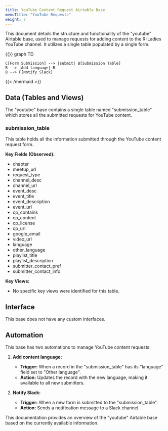 ```yaml
---
title: YouTube Content Request Airtable Base
menuTitle: "YouTube Requests"
weight: 7
---
```


This document details the structure and functionality of the "youtube" Airtable base, used to manage requests for adding content to the R-Ladies YouTube channel. It utilizes a single table populated by a single form.

{{<mermaid  align="left">}}
graph TD

    C[Form Submission] --> |submit| B[Submission Table]
    B --> |Add language| B
    B --> F[Notify Slack]

{{< /mermaid >}}

## Data (Tables and Views)

The "youtube" base contains a single table named "submission_table" which stores all the submitted requests for YouTube content.

### submission_table

This table holds all the information submitted through the YouTube content request form.

**Key Fields (Observed):**

- chapter
- meetup_url
- request_type
- channel_desc
- channel_url
- event_desc
- event_title
- event_description
- event_url
- cp_contains
- cp_content
- cp_license
- cp_url
- google_email
- video_url
- language
- other_language
- playlist_title
- playlist_description
- submitter_contact_pref
- submitter_contact_info

**Key Views:**

- No specific key views were identified for this table.

## Interface

This base does not have any custom interfaces.

## Automation

This base has two automations to manage YouTube content requests:

1.  **Add content language:**

    - **Trigger:** When a record in the "submission_table" has its "language" field set to "Other language".
    - **Action:** Updates the record with the new language, making it available to all new submitters.

2.  **Notify Slack:**
    - **Trigger:** When a new form is submitted to the "submission_table".
    - **Action:** Sends a notification message to a Slack channel.

This documentation provides an overview of the "youtube" Airtable base based on the currently available information.

```

```
